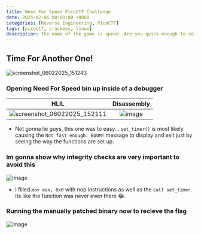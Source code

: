 ```yaml
---
title: Need For Speed PicoCTF Challenge
date: 2025-02-06 00:00:00 +0000
categories: [Reverse Engineering, PicoCTF]
tags: [picoctf, crackmes, linux]
description: The name of the game is speed. Are you quick enough to solve this problem and keep it above 50 mph?
---
```


## Time For Another One!
![screenshot_06022025_151243](https://github.com/user-attachments/assets/24cdae3b-8fe5-490f-8fd3-8ad7f1a63c07)

### Opening Need For Speed bin up inside of a debugger
|HLIL|Disassembly|
|:-:|:-:|
|![screenshot_06022025_152111](https://github.com/user-attachments/assets/9bee0acc-b5af-45b2-a779-6d95e62a446d)|![image](https://github.com/user-attachments/assets/a2ca5245-ea25-4200-9574-2b02bca7ee54)|


* Not gonna lie guys, this one was to easy... `set_timer()` is most likely causing the `Not fast enough. BOOM!` message to display and exit just by seeing the way the functions are set up. 

### Im gonna show why integrity checks are very important to avoid this
![image](https://github.com/user-attachments/assets/ebf3b4e9-1ef6-4267-a708-582d0df91eb7)

* I filled `mov eax, 0x0` with nop instructions as well as the `call set_timer`. Its like the function was never even there 😂.

### Running the manually patched binary now to recieve the flag
![image](https://github.com/user-attachments/assets/f9646296-00f8-4765-846e-9a1cce62d4ae)
